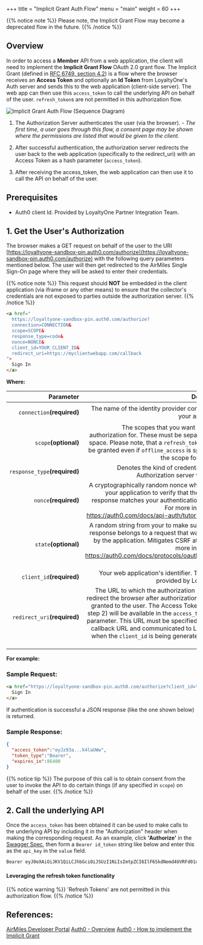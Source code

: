 +++
title = "Implicit Grant Auth Flow"
menu = "main"
weight = 60
+++

{{% notice note %}}
Please note, the Implicit Grant Flow may become a deprecated flow in the future.
{{% /notice %}}

## Overview
In order to access a **Member** API from a web application, the client will need to implement the
**Implicit Grant Flow** OAuth 2.0 grant flow. The Implicit Grant
(defined in [RFC 6749, section 4.2](https://tools.ietf.org/html/rfc6749#section-4.2)) is a flow
where the browser receives an **Access Token** and optionally an **Id Token** from LoyaltyOne's Auth server and sends this to the web application (client-side server). The web app can then use this ```access_token``` to call the underlying API on behalf of the user. ```refresh_token```s are not permitted in this authorization flow.

![Implicit Grant Auth Flow (Sequence Diagram)](/images/implicit_grant_flow.png)

  1. The Authorization Server authenticates the user (via the browser).
    - _The first time, a user goes through this flow, a consent page may be shown where the permissions are listed that would be given to the client._

  2. After successful authentication, the authorization server redirects the user back to the web application (specifically to the redirect_uri) with an Access Token as a hash parameter (`access_token`).

  3. After receiving the access_token, the web application can then use it to call the API on behalf of the user.

## Prerequisites
+ Auth0 client Id. Provided by LoyaltyOne Partner Integration Team.

## 1. Get the User's Authorization
The browser makes a GET request on behalf of the user to the URI [https://loyaltyone-sandbox-pin.auth0.com/authorize](https://loyaltyone-sandbox-pin.auth0.com/authorize) with the following query parameters mentioned below.
The user will then get redirected to the AirMiles Single Sign-On page where they will be asked to enter their credentials.

{{% notice note %}}
This request should **NOT** be embedded in the client application (via iframe or any other means) to ensure that the collector's credentials are not exposed to parties outside the authorization server.
{{% /notice %}}

```html
<a href="
  https://loyaltyone-sandbox-pin.auth0.com/authorize?
  connection=CONNECTION&
  scope=SCOPE&
  response_type=code&
  nonce=NONCE&
  client_id=YOUR_CLIENT_ID&
  redirect_uri=https://myclientwebapp.com/callback
">
  Sign In
</a>
```

**Where:**

|Parameter|Description|Value|
| ---------------:|----------------:|----------------:|
|```connection```**(required)**|The name of the identity provider configured to your application.|```member-pin-idp-recaptcha```|
|```scope```**(optional)**|The scopes that you want to request authorization for. These must be separated by a space. Please note, that a ```refresh_token``` will not be granted even if ```offline_access``` is specified in the scope for this flow.||
|```response_type```**(required)**|Denotes the kind of credential that the Authorization server will return.|```token id_token```|
|```nonce```**(required)**|A cryptographically random nonce which allows your application to verify that the ID Token response matches your authentication request. For more information: https://auth0.com/docs/api-auth/tutorials/nonce||
|```state```**(optional)**|A random string from your to make sure that the response belongs to a request that was initiated by the application. Mitigates CSRF attacks. For more information: https://auth0.com/docs/protocols/oauth2/oauth-state||
|```client_id```**(required)**|Your web application's identifier. This will be provided by LoyaltyOne.||
|```redirect_uri```**(required)**|The URL to which the authorization server will redirect the browser after  authorization has been granted to the user. The Access Token (used in step 2) will be available in the ```access_token``` hash parameter. This URL must be specified as a valid callback URL and communicated to LoyaltyOne when the ```client_id``` is being generated for your web app.||

**For example:**

### Sample Request:
```html
<a href="https://loyaltyone-sandbox-pin.auth0.com/authorize?client_id=YOUR_CLIENT_ID&response_type=token%20id_token&redirect_uri=http://myclientapp.com/callback&scope=openid&connection=member-pin-idp-recaptcha&nonce=4aEVKxXZ-YrkKrfX&state=jYUaLiLrPYpqbCUa">
  Sign In
</a>
```

If authentication is successful a JSON response (like the one shown below) is returned.

### Sample Response:
```json
{
  "access_token":"eyJz93a...k4laUWw",
  "token_type":"Bearer",
  "expires_in":86400
}
```

{{% notice tip %}}
The purpose of this call is to obtain consent from the user to invoke the API to do certain things (if any specified in `scope`) on behalf of the user.
{{% /notice %}}

 ## 2. Call the underlying API
Once the `access_token` has been obtained it can be used to make calls to the underlying API by including it in
the "Authorization" header when making the corresponding request.
As an example, click **'Authorize'** in the [Swagger Spec](http://developer.airmiles.ca/member-banner/docs/swagger.html?url=https://sandbox.api.loyalty.com/v1/api-docs#/Member), then form a `Bearer id_token` string like below and enter this as the `api_key` in the `value` field.

```html
Bearer eyJ0eXAiOiJKV1QiLCJhbGciOiJSUzI1NiIsImtpZCI6IlF6SkdNemd4UVRFd01qVXhNRGszUXpVelEwSkVPREEyUVVKRU16UkVPVGxCUWpORk1EaEVNQSJ9.eyJpc3MiOiJodHRwczovL2xveWFsdHlvbmUtZGV2LmF1dGgwLmNvbS8iLCJzdWIiOiJhdXRoMHx0ZXN0NTY3QGdtYWlsLmNvbSIsImF1ZCI6WyJodHRwczovL2xveWFsdHlvbmUtZGV2LmF1dGgwLmNvbS91c2VyaW5mbyJdLCJhenAiOiJjbGlHeHFXTkZPeWZmNGJINEtydUNDRkVrbUhyQ1NLUiIsImV4cCI6MTQ4NDYzODcxNCwiaWF0IjoxNDg0NjAyNzE0LCJzY29wZSI6Im9wZW5pZCJ9.LSGfN8TRQZTjeeEp_J_7rb2H2m91Pf-zU9UfHzHbd-rb_htlR3sEhZ2wP0s6l8kCiA8xuEcCR89mnDn0g52lKzrsre-TbGsJWKI1Adf7dmBzj7B_JAHw5MrrMQfPS4HmylJczsDzXWKtpRgbTr5ygg3TYBVgjTZU_Cd-NHd4F1VI6FUfYMLOfRpKm-NIlOTeHgOcsAd8ZyAyTk9SkbnWc0g9Ehh0nBaJ4hYimEYB6k26K64uIXNj4gYBhdfBmzH7W0jGBfQ4coVojh_-guP8Ii1p09AmXEQyv6abpMHNTSe7749kSa76zTu8-Sg8OsXPjbzRYFzqXWI5sAmw_8o5kQ
```

#### Leveraging the refresh token functionality

{{% notice warning %}}
'Refresh Tokens' are not permitted in this authorization flow.
{{% /notice %}}

## References:
[AirMiles Developer Portal](http://developer.airmiles.ca/authorization.html)
[Auth0 - Overview](https://auth0.com/docs/getting-started/overview)
[Auth0 - How to implement the Implicit Grant](https://auth0.com/docs/api-auth/tutorials/implicit-grant)
